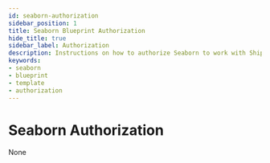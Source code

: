 ```yaml
---
id: seaborn-authorization
sidebar_position: 1
title: Seaborn Blueprint Authorization
hide_title: true
sidebar_label: Authorization
description: Instructions on how to authorize Seaborn to work with Shipyard's low-code Seaborn templates.
keywords:
- seaborn
- blueprint
- template
- authorization
---
```


# Seaborn Authorization
None
